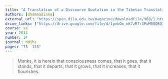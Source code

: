 ```yaml
---
title: "A Translation of a Discourse Quotation in the Tibetan Translation of the Mūlasarvāstivāda *Vinaya* Parallel to Chinese *Saṃyukta-āgama* Discourse 36 and of the Discourse Quotations in Śamathadeva's *Abhidharmakośopāyikā-ṭīkā* Parallel to the Chinese *Saṃyukta-āgama* Discourses 39, 42, 45, 46, 55, 56, 57 and 58"
authors: [dhammadinna]
external_url: "https://spen.dila.edu.tw/magazine/downloadfile/968/1.htm"
drive_links: ["https://drive.google.com/file/d/1pvbOm_nK7zRTr1PwM0QQBQ1v6flKIUZI/view?usp=drivesdk"]
course: sa
year: 2014
number: 14
journal: ddjbs
pages: "73--128"
---
```


> Monks, it is herein that consciousness comes, that it goes, that it stands, that it departs, that it grows, that it increases, that it flourishes.
